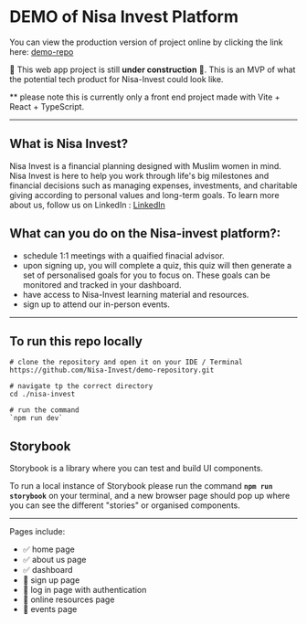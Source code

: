# DEMO of Nisa Invest Platform

You can view the production version of project online by clicking the link here: [demo-repo](https://demo-repository-qjhich7uy-nisa-invest.vercel.app/)

🚧 This web app project is still **under construction** 🚧. This is an MVP of what the potential tech product for Nisa-Invest could look like.

** please note this is currently only a front end project made with Vite + React + TypeScript. 


---
## What is Nisa Invest?
Nisa Invest is a financial planning designed with Muslim women in mind. Nisa Invest is here to help you work through life's big milestones and financial decisions such as managing expenses, investments, and charitable giving according to personal values and long-term goals. To learn more about us, follow us on LinkedIn : [LinkedIn](https://www.linkedin.com/company/nisainvest/posts/?feedView=all)

 
## What can you do on the Nisa-invest platform?: 
- schedule 1:1 meetings with a quaified finacial advisor.
- upon signing up, you will complete a quiz, this quiz will then generate a set of personalised goals for you to focus on. These goals can be monitored and tracked in your dashboard.
- have access to Nisa-Invest learning material and resources.
- sign up to attend our in-person events. 

---
## To run this repo locally 

 ```
# clone the repository and open it on your IDE / Terminal
 https://github.com/Nisa-Invest/demo-repository.git

# navigate tp the correct directory
 cd ./nisa-invest

# run the command
 `npm run dev`

 ```
## Storybook
Storybook is a library where you can test and build UI components. 

To run a local instance of Storybook please run the command **`npm run storybook`**  on your terminal, and a new browser page should pop up where you can see the different "stories" or organised components. 

---


Pages include:
- ✅ home page
- ✅ about us page
- ✅ dashboard
- 🚧 sign up page 
- 🚧 log in page with authentication
- 🚧 online resources page
- 🚧 events page
  
